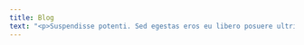 ```yaml
---
title: Blog
text: "<p>Suspendisse potenti. Sed egestas eros eu libero posuere ultrices. Nullam ut aliquet felis, sit amet imperdiet felis.</p>"
---
```

